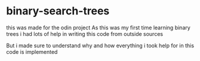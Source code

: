 # binary-search-trees
this was made for the odin project
As this was my first time learning binary trees i had lots of help in writing this code from outside sources  
  
But i made sure to understand why and how everything i took help for in this code is implemented

